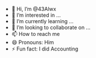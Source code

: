 - 👋 Hi, I’m @43Alwx
- 👀 I’m interested in ...
- 🌱 I’m currently learning ...
- 💞️ I’m looking to collaborate on ...
- 📫 How to reach me 
- 😄 Pronouns: Him
- ⚡ Fun fact: I did Accounting

<!---
43Alwx/43Alwx is a ✨ special ✨ repository because its `README.md` (this file) appears on your GitHub profile.
You can click the Preview link to take a look at your changes.
--->
